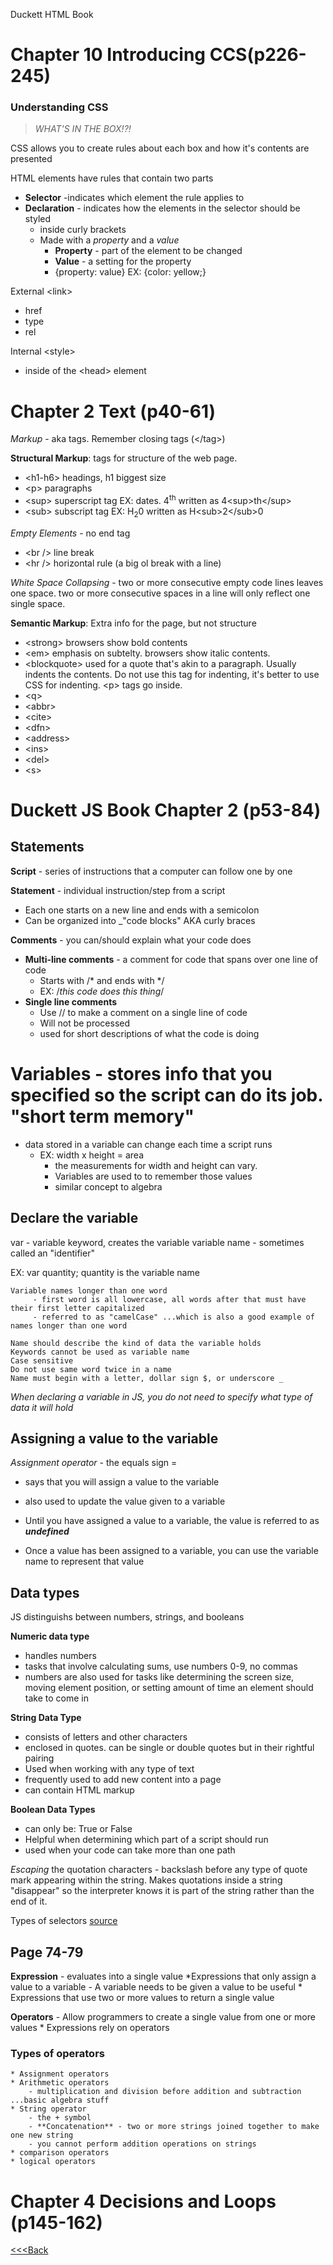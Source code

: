 Duckett HTML Book

# Chapter 10 Introducing CCS(p226-245)

### Understanding CSS
> _WHAT'S IN THE BOX!?!_ 

CSS allows you to create rules about each box and how it's contents are presented

HTML elements have rules that contain two parts

* **Selector**  -indicates which element the rule applies to
* **Declaration** - indicates how the elements in the selector should be styled
    - inside curly brackets
    - Made with a _property_ and a _value_ 
        * **Property** - part of the element to be changed
        * **Value** - a setting for the property
        * {property: value}  EX: {color: yellow;}

External  \<link>
  - href
  - type
  - rel

Internal \<style>
  - inside of the \<head> element


# Chapter 2 Text (p40-61)
_Markup_ - aka tags. Remember closing tags (\</tag>)

**Structural Markup**: tags for structure of the web page.
- \<h1-h6> headings, h1 biggest size
- \<p> paragraphs
- \<sup> superscript tag EX: dates. 4<sup>th</sup> written as 4\<sup>th\</sup>
- \<sub> subscript tag EX: H<sub>2</sub>0 written as H\<sub>2\</sub>0

_Empty Elements_ - no end tag
- \<br /> line break
- \<hr /> horizontal rule (a big ol break with a line)


_White Space Collapsing_ - two or more consecutive empty code lines leaves one space. two or more consecutive spaces in a line will only reflect one single space.

**Semantic Markup**: Extra info for the page, but not structure
- \<strong> browsers show bold contents
- \<em> emphasis on subtelty. browsers show italic contents.  
- \<blockquote> used for a quote that's akin to a paragraph. Usually indents the contents. Do not use this tag for indenting, it's better to use CSS for indenting. \<p> tags go inside. 
- \<q> 
- \<abbr>
- \<cite>
- \<dfn> 
- \<address>
- \<ins>
- \<del>
- \<s>


# Duckett JS Book Chapter 2 (p53-84)
## Statements

**Script** - series of instructions that a computer can follow one by one

**Statement** - individual instruction/step from a script
* Each one starts on a new line and ends with a semicolon
* Can be organized into _"code blocks" AKA curly braces

**Comments** - you can/should explain what your code does
* **Multi-line comments** - a comment for code that spans over one line of code
    * Starts with /* and ends with */
    - EX: \/*this code does this thing*/
* **Single line comments**
    * Use // to make a comment on a single line of code
    * Will not be processed 
    * used for short descriptions of what the code is doing

# Variables - stores info that you specified so the script can do its job. "short term memory"
* data stored in a variable can change each time a script runs  
    * EX: width x height = area
        - the measurements for width and height can vary.
        - Variables are used to to remember those values
        - similar concept to algebra

## Declare the variable

var - variable keyword, creates the variable
    variable name - sometimes called an "identifier"

EX: var quantity;
        quantity is the variable name

    Variable names longer than one word 
         - first word is all lowercase, all words after that must have their first letter capitalized
         - referred to as "camelCase" ...which is also a good example of names longer than one word
    
    Name should describe the kind of data the variable holds
    Keywords cannot be used as variable name
    Case sensitive
    Do not use same word twice in a name
    Name must begin with a letter, dollar sign $, or underscore _
    
_When declaring a variable in JS, you do not need to specify what type of data it will hold_

## Assigning a value to the variable 

_Assignment operator_ - the equals sign =
* says that you will assign a value to the variable
* also used to update the value given to a variable
* Until you have assigned a value to a variable, the value is referred to as **_undefined_**

* Once a value has been assigned to a variable, you can use the variable name to represent that value

## Data types

JS distinguishs between numbers, strings, and booleans

**Numeric data type**
* handles numbers
* tasks that involve calculating sums, use numbers 0-9, no commas
* numbers are also used for tasks like determining the screen size, moving element position, or setting amount of time an element should take to come in

**String Data Type**
* consists of letters and other characters
* enclosed in quotes. can be single or double quotes but in their rightful pairing
* Used when working with any type of text
* frequently used to add new content into a page
* can contain HTML markup


**Boolean Data Types** 
* can only be: True or False
* Helpful when determining which part of a script should run
* used when your code can take more than one path

_Escaping_ the quotation characters - backslash before any type of quote mark appearing within the string. Makes quotations inside a string "disappear" so the interpreter knows it is part of the string rather than the end of it. 

Types of selectors 
    [source](https://www.w3schools.com/css/css_selectors.asp)

## Page 74-79
**Expression** - evaluates into a single value
    *Expressions that only assign a value to a variable
        - A variable needs to be given a value to be useful
    * Expressions that use two or more values to return a single value

**Operators** - Allow programmers to create a single value from one or more values
    * Expressions rely on operators
### Types of operators
    * Assignment operators
    * Arithmetic operators 
        - multiplication and division before addition and subtraction ...basic algebra stuff
    * String operator
        - the + symbol
        - **Concatenation** - two or more strings joined together to make one new string 
        - you cannot perform addition operations on strings
    * comparison operators
    * logical operators

# Chapter 4 Decisions and Loops (p145-162)








[<<<Back](README.md)